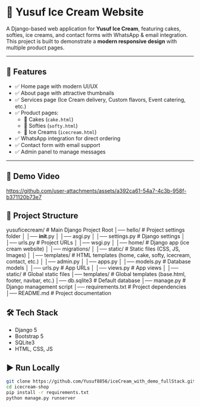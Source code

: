 # 🍦 Yusuf Ice Cream Website

A Django-based web application for **Yusuf Ice Cream**, featuring cakes, softies, ice creams, and contact forms with WhatsApp & email integration.  
This project is built to demonstrate a **modern responsive design** with multiple product pages.

---

## 🚀 Features
- ✅ Home page with modern UI/UX  
- ✅ About page with attractive thumbnails  
- ✅ Services page (Ice Cream delivery, Custom flavors, Event catering, etc.)  
- ✅ Product pages:
  - 🍰 Cakes (`cake.html`)
  - 🍦 Softies (`softy.html`)
  - 🍨 Ice Creams (`icecream.html`)  
- ✅ WhatsApp integration for direct ordering  
- ✅ Contact form with email support  
- ✅ Admin panel to manage messages  

---

## 🎥 Demo Video

https://github.com/user-attachments/assets/a392ca61-54a7-4c3b-958f-b371120b73e7


## 📂 Project Structure

yusuficecream/             # Main Django Project Root
│── hello/                 # Project settings folder
│   │── __init__.py
│   │── asgi.py
│   │── settings.py        # Django settings
│   │── urls.py            # Project URLs
│   │── wsgi.py
│
│── home/                  # Django app (ice cream website)
│   │── migrations/
│   │── static/            # Static files (CSS, JS, Images)
│   │── templates/         # HTML templates (home, cake, softy, icecream, contact, etc.)
│   │── admin.py
│   │── apps.py
│   │── models.py          # Database models
│   │── urls.py            # App URLs
│   │── views.py           # App views
│
│── static/                # Global static files
│── templates/             # Global templates (base.html, footer, navbar, etc.)
│── db.sqlite3             # Default database
│── manage.py              # Django management script
│── requirements.txt       # Project dependencies
│── README.md              # Project documentation

## 🛠️ Tech Stack
- Django 5
- Bootstrap 5
- SQLite3
- HTML, CSS, JS

## ▶️ Run Locally
```bash
git clone https://github.com/Yusuf8856/iceCream_with_demo_fullStack.git
cd icecream-shop
pip install -r requirements.txt
python manage.py runserver
